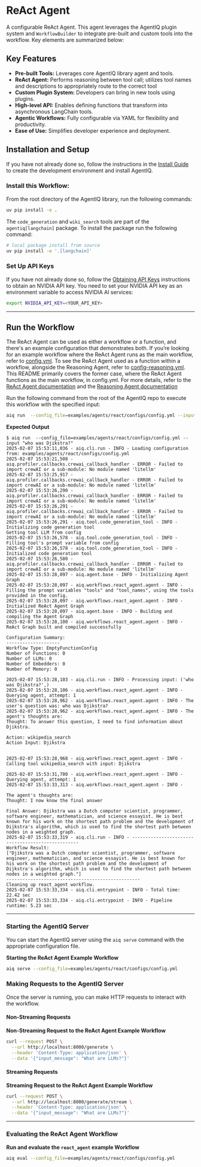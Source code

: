 <!--
SPDX-FileCopyrightText: Copyright (c) 2025, NVIDIA CORPORATION & AFFILIATES. All rights reserved.
SPDX-License-Identifier: Apache-2.0

Licensed under the Apache License, Version 2.0 (the "License");
you may not use this file except in compliance with the License.
You may obtain a copy of the License at

http://www.apache.org/licenses/LICENSE-2.0

Unless required by applicable law or agreed to in writing, software
distributed under the License is distributed on an "AS IS" BASIS,
WITHOUT WARRANTIES OR CONDITIONS OF ANY KIND, either express or implied.
See the License for the specific language governing permissions and
limitations under the License.
-->

<!--
  SPDX-FileCopyrightText: Copyright (c) 2024-2025 NVIDIA CORPORATION & AFFILIATES. All rights reserved.
  SPDX-License-Identifier: Apache-2.0
-->

# ReAct Agent

A configurable ReAct Agent. This agent leverages the AgentIQ plugin system and `WorkflowBuilder` to integrate pre-built and custom tools into the workflow. Key elements are summarized below:

## Key Features

- **Pre-built Tools:** Leverages core AgentIQ library agent and tools.
- **ReAct Agent:** Performs reasoning between tool call; utilizes tool names and descriptions to appropriately route to the correct tool
- **Custom Plugin System:** Developers can bring in new tools using plugins.
- **High-level API:** Enables defining functions that transform into asynchronous LangChain tools.
- **Agentic Workflows:** Fully configurable via YAML for flexibility and productivity.
- **Ease of Use:** Simplifies developer experience and deployment.

## Installation and Setup

If you have not already done so, follow the instructions in the [Install Guide](../../../docs/source/intro/install.md) to create the development environment and install AgentIQ.

### Install this Workflow:

From the root directory of the AgentIQ library, run the following commands:

```bash
uv pip install -e .
```

The `code_generation` and `wiki_search` tools are part of the `agentiq[langchain]` package.  To install the package run the following command:
```bash
# local package install from source
uv pip install -e '.[langchain]'
```

### Set Up API Keys
If you have not already done so, follow the [Obtaining API Keys](../../../docs/source/intro/get-started.md#obtaining-api-keys) instructions to obtain an NVIDIA API key. You need to set your NVIDIA API key as an environment variable to access NVIDIA AI services:

```bash
export NVIDIA_API_KEY=<YOUR_API_KEY>
```
---

## Run the Workflow

The ReAct Agent can be used as either a workflow or a function, and there's an example configuration that demonstrates both.
If you’re looking for an example workflow where the ReAct Agent runs as the main workflow, refer to [config.yml](configs/config.yml).
To see the ReAct Agent used as a function within a workflow, alongside the Reasoning Agent, refer to [config-reasoning.yml](configs/config-reasoning.yml).
This README primarily covers the former case, where the ReAct Agent functions as the main workflow, in config.yml.
For more details, refer to the [ReAct Agent documentation](../../../docs/source/components/react-agent.md) and the [Reasoning Agent documentation](../../../docs/source/components/react-agent.md)

Run the following command from the root of the AgentIQ repo to execute this workflow with the specified input:

```bash
aiq run  --config_file=examples/agents/react/configs/config.yml --input "who was Djikstra?"
```

**Expected Output**

```console
$ aiq run  --config_file=examples/agents/react/configs/config.yml --input "who was Djikstra?"
2025-02-07 15:53:11,036 - aiq.cli.run - INFO - Loading configuration from: examples/agents/react/configs/config.yml
2025-02-07 15:53:21,508 - aiq.profiler.callbacks.crewai_callback_handler - ERROR - Failed to import crewAI or a sub-module: No module named 'litellm'
2025-02-07 15:53:25,917 - aiq.profiler.callbacks.crewai_callback_handler - ERROR - Failed to import crewAI or a sub-module: No module named 'litellm'
2025-02-07 15:53:26,290 - aiq.profiler.callbacks.crewai_callback_handler - ERROR - Failed to import crewAI or a sub-module: No module named 'litellm'
2025-02-07 15:53:26,291 - aiq.profiler.callbacks.crewai_callback_handler - ERROR - Failed to import crewAI or a sub-module: No module named 'litellm'
2025-02-07 15:53:26,291 - aiq.tool.code_generation_tool - INFO - Initializing code generation tool
Getting tool LLM from config
2025-02-07 15:53:26,578 - aiq.tool.code_generation_tool - INFO - Filling tool's prompt variable from config
2025-02-07 15:53:26,578 - aiq.tool.code_generation_tool - INFO - Initialized code generation tool
2025-02-07 15:53:26,580 - aiq.profiler.callbacks.crewai_callback_handler - ERROR - Failed to import crewAI or a sub-module: No module named 'litellm'
2025-02-07 15:53:28,097 - aiq.agent.base - INFO - Initializing Agent Graph
2025-02-07 15:53:28,097 - aiq.workflows.react_agent.agent - INFO - Filling the prompt variables "tools" and "tool_names", using the tools provided in the config.
2025-02-07 15:53:28,097 - aiq.workflows.react_agent.agent - INFO - Initialized ReAct Agent Graph
2025-02-07 15:53:28,097 - aiq.agent.base - INFO - Building and compiling the Agent Graph
2025-02-07 15:53:28,100 - aiq.workflows.react_agent.agent - INFO - ReAct Graph built and compiled successfully

Configuration Summary:
--------------------
Workflow Type: EmptyFunctionConfig
Number of Functions: 0
Number of LLMs: 0
Number of Embedders: 0
Number of Memory: 0

2025-02-07 15:53:28,103 - aiq.cli.run - INFO - Processing input: ('who was Djikstra?',)
2025-02-07 15:53:28,106 - aiq.workflows.react_agent.agent - INFO - Querying agent, attempt: 1
2025-02-07 15:53:28,962 - aiq.workflows.react_agent.agent - INFO - The user's question was: who was Djikstra?
2025-02-07 15:53:28,962 - aiq.workflows.react_agent.agent - INFO - The agent's thoughts are:
Thought: To answer this question, I need to find information about Djikstra.

Action: wikipedia_search
Action Input: Djikstra


2025-02-07 15:53:28,968 - aiq.workflows.react_agent.agent - INFO - Calling tool wikipedia_search with input: Djikstra

2025-02-07 15:53:31,700 - aiq.workflows.react_agent.agent - INFO - Querying agent, attempt: 1
2025-02-07 15:53:33,313 - aiq.workflows.react_agent.agent - INFO -

The agent's thoughts are:
Thought: I now know the final answer

Final Answer: Djikstra was a Dutch computer scientist, programmer, software engineer, mathematician, and science essayist. He is best known for his work on the shortest path problem and the development of Dijkstra's algorithm, which is used to find the shortest path between nodes in a weighted graph.
2025-02-07 15:53:33,319 - aiq.cli.run - INFO - --------------------------------------------------
Workflow Result:
["Djikstra was a Dutch computer scientist, programmer, software engineer, mathematician, and science essayist. He is best known for his work on the shortest path problem and the development of Dijkstra's algorithm, which is used to find the shortest path between nodes in a weighted graph."]
--------------------------------------------------
Cleaning up react_agent workflow.
2025-02-07 15:53:33,334 - aiq.cli.entrypoint - INFO - Total time: 22.42 sec
2025-02-07 15:53:33,334 - aiq.cli.entrypoint - INFO - Pipeline runtime: 5.23 sec
```
---

### Starting the AgentIQ Server

You can start the AgentIQ server using the `aiq serve` command with the appropriate configuration file.

**Starting the ReAct Agent Example Workflow**

```bash
aiq serve --config_file=examples/agents/react/configs/config.yml
```

### Making Requests to the AgentIQ Server

Once the server is running, you can make HTTP requests to interact with the workflow.

#### Non-Streaming Requests

**Non-Streaming Request to the ReAct Agent Example Workflow**

```bash
curl --request POST \
  --url http://localhost:8000/generate \
  --header 'Content-Type: application/json' \
  --data '{"input_message": "What are LLMs?"}'
```

#### Streaming Requests

**Streaming Request to the ReAct Agent Example Workflow**

```bash
curl --request POST \
  --url http://localhost:8000/generate/stream \
  --header 'Content-Type: application/json' \
  --data '{"input_message": "What are LLMs?"}'
```
---
### Evaluating the ReAct Agent Workflow
**Run and evaluate the `react_agent` example Workflow**

```bash
aiq eval --config_file=examples/agents/react/configs/config.yml
```
